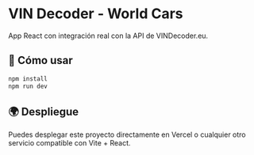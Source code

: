 
# VIN Decoder - World Cars

App React con integración real con la API de VINDecoder.eu.

## 🚀 Cómo usar

```bash
npm install
npm run dev
```

## 🌍 Despliegue

Puedes desplegar este proyecto directamente en Vercel o cualquier otro servicio compatible con Vite + React.
